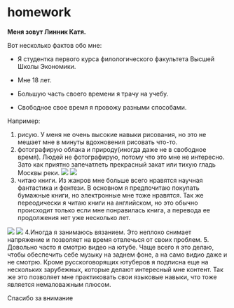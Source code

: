 # homework



**Меня зовут Линник Катя.**

  Вот несколько фактов обо мне:
+ Я студентка первого курса филологического факультета Высшей Школы Экономики.
 + Мне 18 лет. 
 + Большую часть своего времени я трачу на учебу.
 
+ Свободное свое время я провожу разными способами.
 
 Например:
 1. рисую. У меня не очень высокие навыки рисования, но это не мешает мне в минуты вдохновения рисовать что-то.
 2. фотографирую облака и природу(иногда даже не в свободное время). Людей не фотографирую, потому что это мне не интересно. Зато как приятно запечатлеть прекрасный закат или тихую гладь Москвы реки.
![](https://pp.userapi.com/c840333/v840333491/4e74c/7gOwBWKPIME.jpg)
![](https://pp.userapi.com/c840234/v840234491/6d7b4/oBzQX2HpTsY.jpg)
 3. читаю книги. Из жанров мне больше всего нравятся научная фантастика и фентези. В основном я предпочитаю покупать бумажные книги, но электронные мне тоже нравятся. Так же переодически я читаю книги на английском, но это обычно происходит только если мне понравилась книга, а перевода ее продолжения нет уже несколько лет.
 
 ![](http://static.librebook.me/uploads/pics/01/55/060.jpg)
 ![](https://ozon-st.cdn.ngenix.net/multimedia/1020588428.jpg)
 4.Иногда я занимаюсь вязанием. Это неплохо снимает напряжение и позволяет на время отвлечься от своих проблем.
 5. Довольно часто я смотрю видео на ютубе. Чаще всего я это делаю, чтобы обеспечить себе музыку на заднем фоне, а на само видио даже и не смотрю. Кроме русскоговорящих ютуберов я подписна еще на нескольких зарубежных, которые делают интересный мне контент. Так же это позволяет мне практиковать свои языковые навыки, что тоже является немаловажным плюсом.
 
 
 Спасибо за внимание
 
